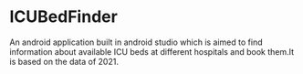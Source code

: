 # ICUBedFinder
An android application built in android studio which is aimed to find information about available ICU beds at different hospitals and book them.It is based on the data of 2021.
